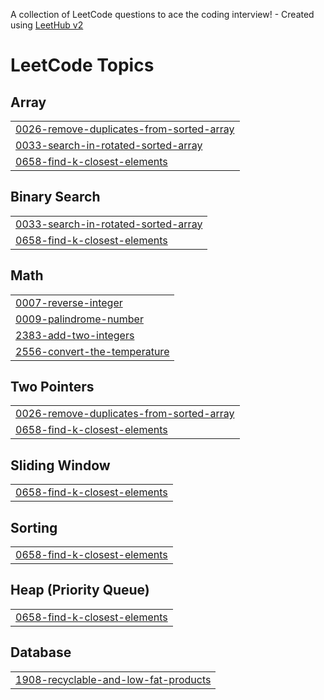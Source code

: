 A collection of LeetCode questions to ace the coding interview! - Created using [LeetHub v2](https://github.com/arunbhardwaj/LeetHub-2.0)
<!---LeetCode Topics Start-->
# LeetCode Topics
## Array
|  |
| ------- |
| [0026-remove-duplicates-from-sorted-array](https://github.com/harishbalaji01/LeetCode/tree/master/0026-remove-duplicates-from-sorted-array) |
| [0033-search-in-rotated-sorted-array](https://github.com/harishbalaji01/LeetCode/tree/master/0033-search-in-rotated-sorted-array) |
| [0658-find-k-closest-elements](https://github.com/harishbalaji01/LeetCode/tree/master/0658-find-k-closest-elements) |
## Binary Search
|  |
| ------- |
| [0033-search-in-rotated-sorted-array](https://github.com/harishbalaji01/LeetCode/tree/master/0033-search-in-rotated-sorted-array) |
| [0658-find-k-closest-elements](https://github.com/harishbalaji01/LeetCode/tree/master/0658-find-k-closest-elements) |
## Math
|  |
| ------- |
| [0007-reverse-integer](https://github.com/harishbalaji01/LeetCode/tree/master/0007-reverse-integer) |
| [0009-palindrome-number](https://github.com/harishbalaji01/LeetCode/tree/master/0009-palindrome-number) |
| [2383-add-two-integers](https://github.com/harishbalaji01/LeetCode/tree/master/2383-add-two-integers) |
| [2556-convert-the-temperature](https://github.com/harishbalaji01/LeetCode/tree/master/2556-convert-the-temperature) |
## Two Pointers
|  |
| ------- |
| [0026-remove-duplicates-from-sorted-array](https://github.com/harishbalaji01/LeetCode/tree/master/0026-remove-duplicates-from-sorted-array) |
| [0658-find-k-closest-elements](https://github.com/harishbalaji01/LeetCode/tree/master/0658-find-k-closest-elements) |
## Sliding Window
|  |
| ------- |
| [0658-find-k-closest-elements](https://github.com/harishbalaji01/LeetCode/tree/master/0658-find-k-closest-elements) |
## Sorting
|  |
| ------- |
| [0658-find-k-closest-elements](https://github.com/harishbalaji01/LeetCode/tree/master/0658-find-k-closest-elements) |
## Heap (Priority Queue)
|  |
| ------- |
| [0658-find-k-closest-elements](https://github.com/harishbalaji01/LeetCode/tree/master/0658-find-k-closest-elements) |
## Database
|  |
| ------- |
| [1908-recyclable-and-low-fat-products](https://github.com/harishbalaji01/LeetCode/tree/master/1908-recyclable-and-low-fat-products) |
<!---LeetCode Topics End-->